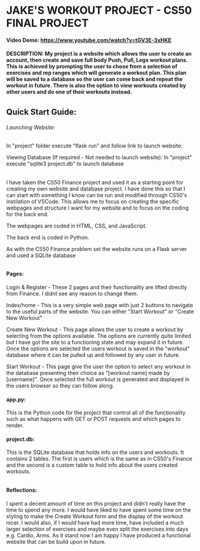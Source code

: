 # JAKE'S WORKOUT PROJECT - CS50 FINAL PROJECT

#### Video Demo: https://www.youtube.com/watch?v=tGV3E-3xHKE

#### DESCRIPTION: My project is a website which allows the user to create an account, then create and save full body Push, Pull, Legs workout plans. This is achieved by prompting the user to chose from a selection of exercises and rep ranges which will generate a workout plan. This plan will be saved to a database so the user can come back and repeat the workout in future. There is also the option to view workouts created by other users and do one of their workouts instead.

###### ######################################################################
## Quick Start Guide:

###### Launching Website:
In "project" folder execute "flask run" and follow link to launch website.

Viewing Database (If required - Not needed to launch website):
In "project" execute "sqlite3 project.db" to launch database

###### ######################################################################

I have taken the CS50 Finance project and used it as a starting point for creating my own website and database project. I have done this so that I can start with something I know can be run and modified through CS50's instilation of VSCode. This allows me to focus on creating the specific webpages and structure I want for my website and to focus on the coding for the back end.

The webpages are coded in HTML, CSS, and JavaScript.

The back end is coded in Python.

As with the CS50 Finance problem set the website runs on a Flask server and used a SQLite database

###### ######################################################################

#### Pages:

Login & Register - These 2 pages and their functionality are lifted directly from Finance. I didnt see any reason to change them.

Index/home - This is a very simple web page with just 2 buttons to navigate to the useful parts of the website. You can either "Start Workout" or "Create New Workout"

Create New Workout - This page allows the user to create a workout by selecting from the options available. The options are currently quite limited but I have got the site to a functioning state and may expand it in future. Once the options are selected the users workout is saved in the "workout" database where it can be pulled up and followed by any user in future.

Start Workout - This page give the user the option to select any workout in the database presenting their choice as "[workout name] made by [username]". Once selected the full workout is generated and displayed in the users browser so they can follow along.

#### app.py:

This is the Python code for the project that control all of the functionality such as what happens with GET or POST requests and which pages to render.

#### project.db:

This is the SQLite database that holds info on the users and workouts. It contains 2 tables. The first is users which is the same as in CS50's Finance and the second is a custom table to hold info about the users created workouts.

###### ######################################################################

#### Reflections:

I spent a decent amount of time on this project and didn't really have the time to spend any more. I would have liked to have spent some time on the styling to make the Create Workout form and the display of the workout nicer. I would also, if I would have had more time, have included a much larger selection of exercises and maybe even split the exercises into days e.g. Cardio, Arms. As it stand now I am happy I have produced a functional website that can be build upon in future.

###### ######################################################################